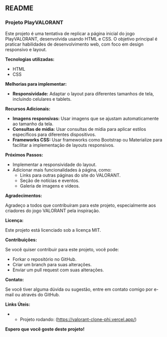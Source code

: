 ﻿## **README**

### **Projeto PlayVALORANT**

Este projeto é uma tentativa de replicar a página inicial do jogo PlayVALORANT, desenvolvida usando HTML e CSS. O objetivo principal é praticar habilidades de desenvolvimento web, com foco em design responsivo e layout.

**Tecnologias utilizadas:**

* HTML
* CSS

**Melhorias para implementar:**

* **Responsividade:** Adaptar o layout para diferentes tamanhos de tela, incluindo celulares e tablets.

**Recursos Adicionais:**

* **Imagens responsivas:** Usar imagens que se ajustam automaticamente ao tamanho da tela.
* **Consultas de mídia:** Usar consultas de mídia para aplicar estilos específicos para diferentes dispositivos.
* **Frameworks CSS:** Usar frameworks como Bootstrap ou Materialize para facilitar a implementação de layouts responsivos.

**Próximos Passos:**

* Implementar a responsividade do layout.
* Adicionar mais funcionalidades à página, como:
    * Links para outras páginas do site do VALORANT.
    * Seção de notícias e eventos.
    * Galeria de imagens e vídeos.

**Agradecimentos:**

Agradeço a todos que contribuíram para este projeto, especialmente aos criadores do jogo VALORANT pela inspiração.

**Licença:**

Este projeto está licenciado sob a licença MIT.

**Contribuições:**

Se você quiser contribuir para este projeto, você pode:

* Forkar o repositório no GitHub.
* Criar um branch para suas alterações.
* Enviar um pull request com suas alterações.

**Contato:**

Se você tiver alguma dúvida ou sugestão, entre em contato comigo por e-mail ou através do GitHub.

**Links Úteis:**

* * Projeto rodando: (https://valorant-clone-phi.vercel.app/)

**Espero que você goste deste projeto!**

